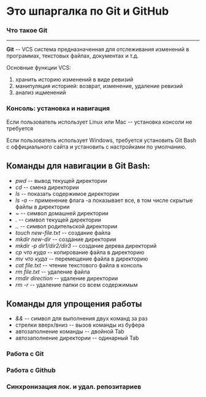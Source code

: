 # Это шпаргалка по Git и GitHub

### Что такое Git
-----------------
**Git** -- VCS система предназначенная для отслеживания изменений в программах,
текстовых файлах, документах и т.д.

Основные функции VCS:
1. хранить историю изменений в виде ревизий
2. манипуляция историей: возврат, изменение, удаление ревизий
3. анализ ищменений

### Консоль: установка и навигация
Если пользователь использует Linux или Mac -- установка консоли не требуется

Если пользователь использует Windows, требуется установить Git Bash с оффициального сайта
и установить с настройками по умолчанию.

Команды для навигации в Git Bash:
---------------------------------
- *pwd* -- вывод текущей директории
- *cd* -- смена директории
- *ls* -- показать содержимое директории
- *ls -a* -- применение флага -a показывает все, в том числе скрытые файлы в директории
- *~* -- символ домашней директории
- *.* -- символ текущей директории
- *..* -- символ родительской директории
- *touch new-file.txt* -- создание файла 
- *mkdir new-dir* -- создание директории
- *mkdir -p dir1/dir2/dir3* -- создание дерева директорий
- *cp что куда* -- копирование файла в директорию
- *mv что куда* -- перемещение файла в директорию
- *cat file.txt* -- чтение текстового файла в консоль
- *rm file.txt* -- удаление файла
- *rmdir direction* -- удаление директории
- *rm -r* -- удаление папки со всем содержимым

Команды для упрощения работы
----------------------------
- *&&* -- символ для выполнения двух команд за раз
- стрелки вверх/вниз -- вызов команды из буфера
- автозаполнение команды -- двойной Tab
- автозаполнение директории -- одинарный Tab


### Работа с Git

### Работа с Github

### Синхронизация лок. и удал. репозитариев